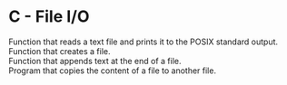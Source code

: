 # C - File I/O

Function that reads a text file and prints it to the POSIX standard output.<br />
Function that creates a file.<br />
Function that appends text at the end of a file.<br />
Program that copies the content of a file to another file.<br />
